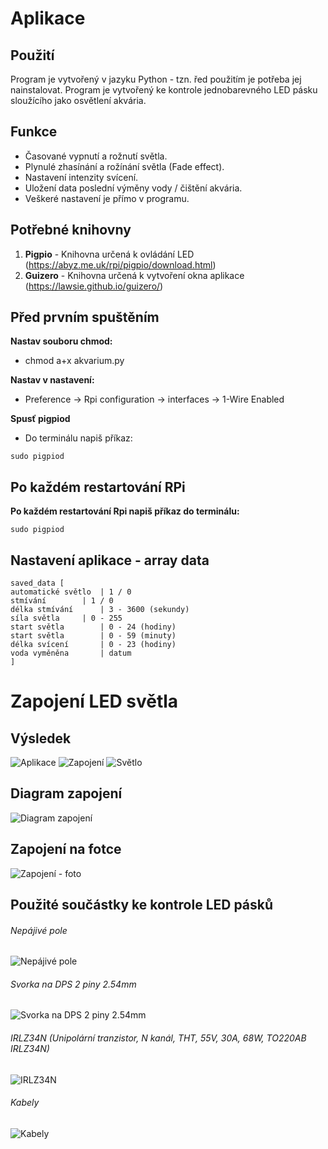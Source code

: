 # Aplikace
## Použití
Program je vytvořený v jazyku Python - tzn. řed použitím je potřeba jej nainstalovat. Program je vytvořený ke kontrole jednobarevného LED pásku sloužícího jako osvětlení akvária.


## Funkce
- Časované vypnutí a rožnutí světla.
- Plynulé zhasínání a rožínání světla (Fade effect).
- Nastavení intenzity svícení.
- Uložení data poslední výměny vody / čištění akvária.
- Veškeré nastavení je přímo v programu.

## Potřebné knihovny
1. **Pigpio** - Knihovna určená k ovládání LED (https://abyz.me.uk/rpi/pigpio/download.html)
2. **Guizero** - Knihovna určená k vytvoření okna aplikace (https://lawsie.github.io/guizero/)

## Před prvním spuštěním
**Nastav souboru chmod:**
- chmod a+x akvarium.py

**Nastav v nastavení:**
- Preference -> Rpi configuration -> interfaces -> 1-Wire Enabled

**Spusť pigpiod**
- Do terminálu napiš příkaz:
```
sudo pigpiod
```

## Po každém restartování RPi
**Po každém restartování Rpi napiš příkaz do terminálu:**
```
sudo pigpiod
```

## Nastavení aplikace - array data
```
saved_data [
automatické světlo 	| 1 / 0
stmívání		| 1 / 0
délka stmívání		| 3 - 3600 (sekundy)
síla světla		| 0 - 255
start světla		| 0 - 24 (hodiny)
start světla		| 0 - 59 (minuty)
délka svícení		| 0 - 23 (hodiny)
voda vyměněna		| datum
]
```
# Zapojení LED světla
## Výsledek
![Aplikace](../../img_description/APP.jpg)
![Zapojení](../../img_description/Setup.jpg)
![Světlo](../../img_description/AQ.jpg)
## Diagram zapojení
![Diagram zapojení](../../img_description/Diagram.png)
## Zapojení na fotce
![Zapojení - foto](../../img_description/connect.jpg)
## Použité součástky ke kontrole LED pásků
###### Nepájivé pole
![Nepájivé pole](../../img_description/re1.jpg)
###### Svorka na DPS 2 piny 2.54mm
![Svorka na DPS 2 piny 2.54mm](../../img_description/re2.jpg)
###### IRLZ34N (Unipolární tranzistor, N kanál, THT, 55V, 30A, 68W, TO220AB IRLZ34N)
![IRLZ34N](../../img_description/re4.jpg)
###### Kabely
![Kabely](../../img_description/re3.jpg)

